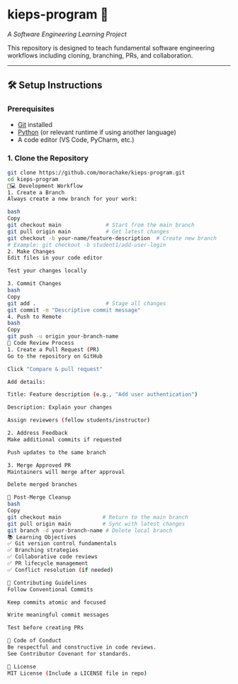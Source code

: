 # kieps-program 🚀  
*A Software Engineering Learning Project*  

This repository is designed to teach fundamental software engineering workflows including cloning, branching, PRs, and collaboration.  

---

## 🛠️ Setup Instructions  

### Prerequisites  
- [Git](https://git-scm.com/) installed  
- [Python](https://www.python.org/) (or relevant runtime if using another language)  
- A code editor (VS Code, PyCharm, etc.)  

### 1. Clone the Repository  
```bash
git clone https://github.com/morachake/kieps-program.git
cd kieps-program
🧑💻 Development Workflow
1. Create a Branch
Always create a new branch for your work:

bash
Copy
git checkout main              # Start from the main branch
git pull origin main           # Get latest changes
git checkout -b your-name/feature-description  # Create new branch
# Example: git checkout -b student1/add-user-login
2. Make Changes
Edit files in your code editor

Test your changes locally

3. Commit Changes
bash
Copy
git add .                      # Stage all changes
git commit -m "Descriptive commit message"
4. Push to Remote
bash
Copy
git push -u origin your-branch-name
🚦 Code Review Process
1. Create a Pull Request (PR)
Go to the repository on GitHub

Click "Compare & pull request"

Add details:

Title: Feature description (e.g., "Add user authentication")

Description: Explain your changes

Assign reviewers (fellow students/instructor)

2. Address Feedback
Make additional commits if requested

Push updates to the same branch

3. Merge Approved PR
Maintainers will merge after approval

Delete merged branches

🔄 Post-Merge Cleanup
bash
Copy
git checkout main             # Return to the main branch
git pull origin main          # Sync with latest changes
git branch -d your-branch-name # Delete local branch
📚 Learning Objectives
✅ Git version control fundamentals
✅ Branching strategies
✅ Collaborative code reviews
✅ PR lifecycle management
✅ Conflict resolution (if needed)

📝 Contributing Guidelines
Follow Conventional Commits

Keep commits atomic and focused

Write meaningful commit messages

Test before creating PRs

🚨 Code of Conduct
Be respectful and constructive in code reviews.
See Contributor Covenant for standards.

📜 License
MIT License (Include a LICENSE file in repo)
